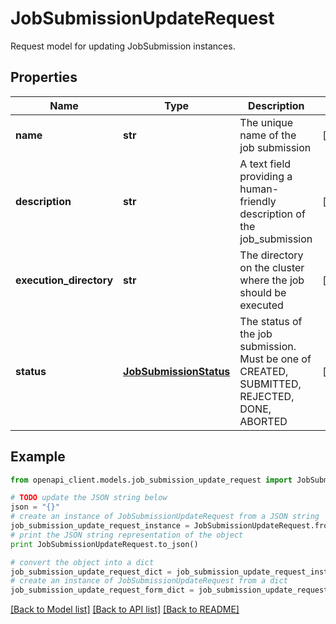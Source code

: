 # JobSubmissionUpdateRequest

Request model for updating JobSubmission instances.

## Properties
Name | Type | Description | Notes
------------ | ------------- | ------------- | -------------
**name** | **str** | The unique name of the job submission | [optional] 
**description** | **str** | A text field providing a human-friendly description of the job_submission | [optional] 
**execution_directory** | **str** | The directory on the cluster where the job should be executed | [optional] 
**status** | [**JobSubmissionStatus**](JobSubmissionStatus.md) | The status of the job submission. Must be one of CREATED, SUBMITTED, REJECTED, DONE, ABORTED | [optional] 

## Example

```python
from openapi_client.models.job_submission_update_request import JobSubmissionUpdateRequest

# TODO update the JSON string below
json = "{}"
# create an instance of JobSubmissionUpdateRequest from a JSON string
job_submission_update_request_instance = JobSubmissionUpdateRequest.from_json(json)
# print the JSON string representation of the object
print JobSubmissionUpdateRequest.to_json()

# convert the object into a dict
job_submission_update_request_dict = job_submission_update_request_instance.to_dict()
# create an instance of JobSubmissionUpdateRequest from a dict
job_submission_update_request_form_dict = job_submission_update_request.from_dict(job_submission_update_request_dict)
```
[[Back to Model list]](../README.md#documentation-for-models) [[Back to API list]](../README.md#documentation-for-api-endpoints) [[Back to README]](../README.md)


